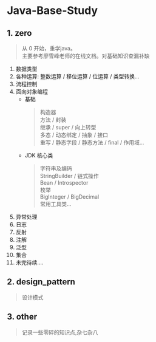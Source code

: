 # Java-Base-Study

## 1. zero
>从 0 开始，重学java。  
主要参考廖雪峰老师的在线文档。对基础知识查漏补缺
1. 数据类型
2. 各种运算: 整数运算 / 移位运算 / 位运算 / 类型转换...
3. 流程控制
4. 面向对象编程  
    * 基础  
        > 构造器  
        方法 / 封装  
        继承 / super / 向上转型  
        多态 / 动态绑定 / 抽象 / 接口  
        重写 / 静态字段 / 静态方法 /  final / 作用域...  
    * JDK 核心类
        > 字符串及编码  
        StringBuilder / 链式操作  
        Bean / Introspector  
        枚举  
        BigInteger / BigDecimal  
        常用工具类...
5. 异常处理
6. 日志
7. 反射
8. 注解
9. 泛型
10. 集合
11. 未完待续....


## 2. design_pattern
>设计模式


## 3. other
>记录一些零碎的知识点,杂七杂八
>
>
>
>
>



